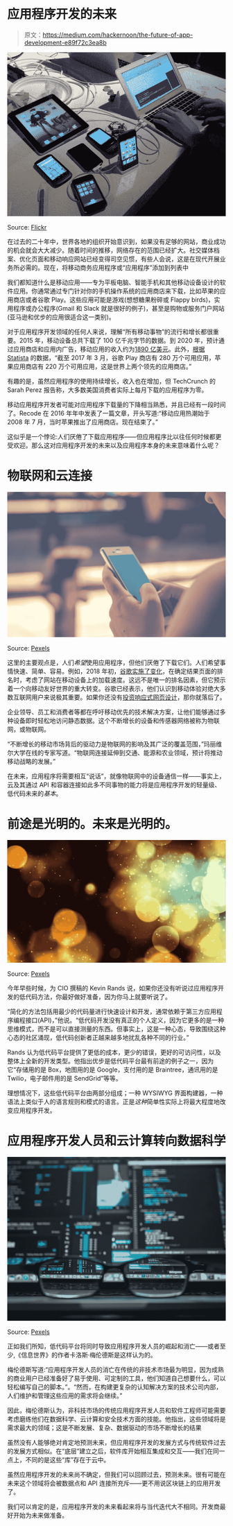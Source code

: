 # 应用程序开发的未来

> 原文：<https://medium.com/hackernoon/the-future-of-app-development-e89f72c3ea8b>

![](img/5c6f650b48c17314cd208036254d278e.png)

Source: [Flickr](https://www.flickr.com/photos/jenny8lee/5152854505)

在过去的二十年中，世界各地的组织开始意识到，如果没有足够的网站，商业成功的机会就会大大减少。随着时间的推移，网络存在的范围已经扩大。社交媒体档案、优化页面和移动响应网站已经变得司空见惯，有些人会说，这是在现代开展业务所必需的。现在，将移动商务应用程序或“应用程序”添加到列表中

我们都知道什么是移动应用——专为平板电脑、智能手机和其他移动设备设计的软件应用。你通常通过专门针对你的手机操作系统的应用商店来下载，比如苹果的应用商店或者谷歌 Play。这些应用可能是游戏(想想糖果粉碎或 Flappy birds)，实用程序或办公程序(Gmail 和 Slack 就是很好的例子)，甚至是购物或服务门户网站(亚马逊和优步的应用很适合这一类别)。

对于应用程序开发领域的任何人来说，理解“所有移动事物”的流行和增长都很重要。2015 年，移动设备总共下载了 100 亿千兆字节的数据。到 2020 年，预计通过应用商店和应用内广告，移动应用的收入约为[1890 亿美元](https://www.statista.com/statistics/269025/worldwide-mobile-app-revenue-forecast/)。此外，[根据 Statista](https://www.statista.com/topics/1002/mobile-app-usage/) 的数据，“截至 2017 年 3 月，谷歌 Play 商店有 280 万个可用应用，苹果应用商店有 220 万个可用应用，这是世界上两个领先的应用商店。”

有趣的是，虽然应用程序的使用持续增长，收入也在增加，但 TechCrunch 的 Sarah Perez 报告称，大多数美国消费者实际上每月下载的应用程序为零。

移动应用程序开发者可能对应用程序下载量的下降相当熟悉，并且已经有一段时间了。Recode 在 2016 年年中发表了一篇文章，开头写道:“移动应用热潮始于 2008 年 7 月，当时苹果推出了应用商店。现在结束了。”

这似乎是一个悖论:人们厌倦了下载应用程序——但应用程序比以往任何时候都更受欢迎。那么这对应用程序开发的未来以及应用程序本身的未来意味着什么呢？

# 物联网和云连接

![](img/ccdc6bb2ae055ff931e3e3ad0c85e278.png)

Source: [Pexels](https://www.pexels.com/photo/access-adult-blur-business-261628/)

这里的主要观点是，人们*希望*使用应用程序，但他们厌倦了下载它们。人们希望事情快速、简单、容易。例如，2018 年初，[谷歌实施了变化](http://www.wearetg.com/google-update-puts-emphasis-on-mobile-first-content-strategy/)，在确定结果页面的排名时，考虑了网站在移动设备上的加载速度。这远不是唯一的排名因素，但它预示着一个向移动友好世界的重大转变。谷歌已经表示，他们认识到移动体验对绝大多数互联网用户来说极其重要。如果你还没有[投资响应式网页设计](https://hackernoon.com/the-importance-of-responsive-web-design-for-optimal-user-experience-3aee5c3c6099)，那你就落后了。

企业领导、员工和消费者等都在呼吁移动优先的技术解决方案，让他们能够通过多种设备即时轻松地访问静态数据。这个不断增长的设备和传感器网络被称为物联网，或物联网。

“不断增长的移动市场背后的驱动力是物联网的影响及其广泛的覆盖范围，”玛丽维尔大学在线的专家写道。“物联网连接延伸到交通、能源和农业领域，预计将推动移动战略的发展。”

在未来，应用程序将需要相互“说话”，就像物联网中的设备通信一样——事实上，云及其通过 API 和容器连接如此多不同事物的能力将是应用程序开发的轻量级、低代码未来的*基本*。

# 前途是光明的。未来是光明的。

![](img/23273f823528a778875596e1362941b2.png)

Source: [Pexels](https://www.pexels.com/photo/background-blur-bokeh-bright-220067/)

今年早些时候，为 CIO 撰稿的 Kevin Rands 说，如果你还没有听说过应用程序开发的低代码方法，你最好做好准备，因为你马上就要听说了。

“简化的方法包括用最少的代码量进行快速设计和开发，通常依赖于第三方应用程序编程接口(API)，”他说。“低代码开发没有真正的个人定义，因为它更多的是一种思维模式，而不是可以直接测量的东西。但事实上，这是一种心态，导致围绕这种心态的社区涌现，低代码创新者正越来越多地扰乱各种不同的行业。”

Rands 认为低代码平台提供了更低的成本，更少的错误，更好的可访问性，以及整体上全新的开发类型。他指出优步是低代码平台最有前途的例子之一，因为它“存储用的是 Box，地图用的是 Google，支付用的是 Braintree，通讯用的是 Twilio，电子邮件用的是 SendGrid”等等。

理想情况下，这些低代码平台由两部分组成；一种 WYSIWYG 界面构建器，一种语法上类似于人的语言规则和模式的语言。正是*这种*简单性实际上将最大程度地改变应用程序开发。

# 应用程序开发人员和云计算转向数据科学

![](img/8507007b41e2656163edf2739b0abdb8.png)

Source: [Pexels](https://www.pexels.com/photo/coding-computer-data-depth-of-field-577585/)

正如我们所知，低代码平台将同时导致应用程序开发人员的崛起和消亡——或者至少,《信息世界》的作者卡洛斯·梅伦德斯是这样认为的。

梅伦德斯写道:“应用程序开发人员的消亡在传统的非技术市场最为明显，因为成熟的商业用户已经准备好了易于使用、可定制的工具，他们知道自己想要什么，可以轻松编写自己的脚本。”。“然而，在构建更复杂的认知解决方案的技术公司内部，人们维护和管理这些应用的需求将会继续。”

因此，梅伦德斯认为，非科技市场的传统应用程序开发人员和软件工程师可能需要考虑磨练他们在数据科学、云计算和安全技术方面的技能。他指出，这些领域将是需求最大的领域；这是不断发展、复杂、数据驱动的市场不断增长的结果

虽然没有人能够绝对肯定地预测未来，但应用程序开发的发展方式与传统软件过去的发展方式相似。在“底层”建立之后，软件库开始相互集成和交互——我们在同一点上，不同的是这些“库”存在于云中。

虽然应用程序开发的未来尚不确定，但我们可以回顾过去，预测未来。很有可能在未来这个领域将会被数据点和 API 连接所充斥——更不用说区块链上的应用开发了。

我们可以肯定的是，应用程序开发的未来看起来将与当代迭代大不相同。开发商最好开始为未来做准备。